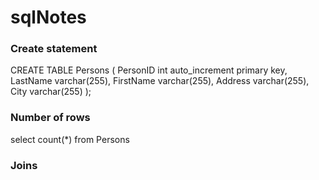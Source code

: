 # sqlNotes

### Create statement
CREATE TABLE Persons (
    PersonID int auto_increment primary key,
    LastName varchar(255),
    FirstName varchar(255),
    Address varchar(255),
    City varchar(255)
);

### Number of rows
select count(*) from Persons

### Joins
